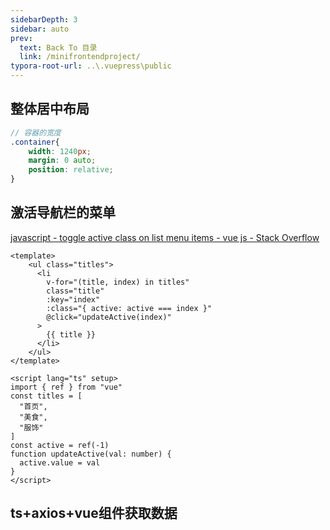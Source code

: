 ```yaml
---
sidebarDepth: 3
sidebar: auto
prev:
  text: Back To 目录
  link: /minifrontendproject/
typora-root-url: ..\.vuepress\public
---
```






## 整体居中布局

```scss
// 容器的宽度
.container{
    width: 1240px;
    margin: 0 auto;
    position: relative;
}
```





## 激活导航栏的菜单

[javascript - toggle active class on list menu items - vue js - Stack Overflow](https://stackoverflow.com/questions/48857670/toggle-active-class-on-list-menu-items-vue-js/73872765#73872765)

```vue
<template>
    <ul class="titles">
      <li
        v-for="(title, index) in titles"
        class="title"
        :key="index"
        :class="{ active: active === index }"
        @click="updateActive(index)"
      >
        {{ title }}
      </li>
    </ul>
</template>

<script lang="ts" setup>
import { ref } from "vue"
const titles = [
  "首页",
  "美食",
  "服饰"
]
const active = ref(-1)
function updateActive(val: number) {
  active.value = val
}
</script>
```



## ts+axios+vue组件获取数据

